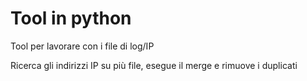 # Tool in python
Tool per lavorare con i file di log/IP

Ricerca gli indirizzi IP su più file, esegue il merge e rimuove i duplicati
